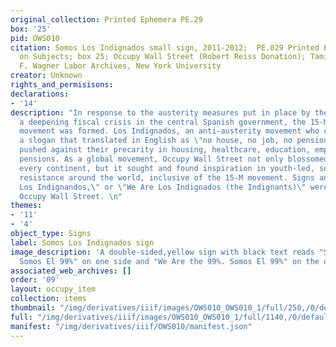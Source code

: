 ```yaml
---
original_collection: Printed Ephemera PE.29
box: '25'
pid: OWS010
citation: Somos Los Indignados small sign, 2011-2012;  PE.029 Printed Ephemera Collection
  on Subjects; box 25; Occupy Wall Street (Robert Reiss Donation); Tamiment Library/Robert
  F. Wagner Labor Archives, New York University
creator: Unknown
rights_and_permisisons:
declarations:
- '14'
description: "In response to the austerity measures put in place by the Spanish government,
  a deepening fiscal crisis in the central Spanish government, the 15-M, or Los Indignados,
  movement was formed. Los Indignados, an anti-austerity movement who coalesced around
  a slogan that translated in English as \"no house, no job, no pension, no fear,\"
  pushed against their precarity in housing, healthcare, education, employment, and
  pensions. As a global movement, Occupy Wall Street not only blossomed across nearly
  every continent, but it sought and found inspiration in youth-led, self-organized
  resistance around the world, inclusive of the 15-M movement. Signs announcing, \"Somos
  Los Indignandos,\" or \"We Are Los Indignados (the Indignants)\" were common at
  Occupy Wall Street. \n"
themes:
- '11'
- '4'
object_type: Signs
label: Somos Los Indignados sign
image_description: 'A double-sided,yellow sign with black text reads "Somos Los Indignados.
  Somos El 99%" on one side and "We Are the 99%. Somos El 99%" on the opposite side. '
associated_web_archives: []
order: '09'
layout: occupy_item
collection: items
thumbnail: "/img/derivatives/iiif/images/OWS010_OWS010_1/full/250,/0/default.jpg"
full: "/img/derivatives/iiif/images/OWS010_OWS010_1/full/1140,/0/default.jpg"
manifest: "/img/derivatives/iiif/OWS010/manifest.json"
---
```

